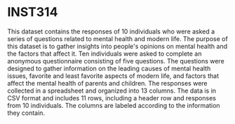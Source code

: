 # INST314

This dataset contains the responses of 10 individuals who were asked a series of questions related to mental health and modern life. The purpose of this dataset is to gather insights into people's opinions on mental health and the factors that affect it. Ten individuals were asked to complete an anonymous questionnaire consisting of five questions. The questions were designed to gather information on the leading causes of mental health issues, favorite and least favorite aspects of modern life, and factors that affect the mental health of parents and children. The responses were collected in a spreadsheet and organized into 13 columns. The data is in CSV format and includes 11 rows, including a header row and responses from 10 individuals. The columns are labeled according to the information they contain.
